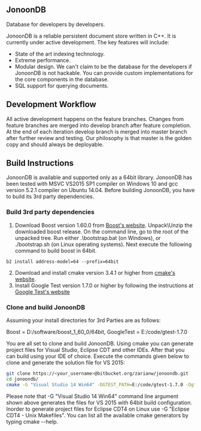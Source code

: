 ## JonoonDB
Database for developers by developers.

JonoonDB is a reliable persistent document store written in C++. It is currently under active development. The key features will include:

* State of the art indexing technology.
* Extreme performance.
* Modular design. We can't claim to be the database for the developers if JonoonDB is not hackable. You can provide custom implementations for the core components in the database.
* SQL support for querying documents.

## Development Workflow
All active development happens on the feature branches. Changes from feature branches are merged into develop branch after feature completion. At the end of each iteration develop branch is merged into master branch after further review and testing. Our philosophy is that master is the golden copy and should always be deployable.

## Build Instructions

JonoonDB is available and supported only as a 64bit library. JonoonDB has been tested with MSVC VS2015 SP1 compiler on Windows 10 and gcc version 5.2.1 compiler on Ubuntu 14.04. Before building JonoonDB, you have to build its 3rd party dependencies.

### Build 3rd party dependencies
1. Download Boost version 1.60.0 from [Boost's website](http://www.boost.org). Unpack\Unzip the downloaded boost release. On the command line, go to the root of the unpacked tree. Run either .\bootstrap.bat (on Windows), or ./bootstrap.sh (on Linux operating systems). Next execute the following command to build boost in 64bit.
  ```
  b2 install address-model=64 --prefix=64bit
  ```  
2. Download and install cmake version 3.4.1 or higher from [cmake's website](http://www.cmake.org/download/). 
3. Install Google Test version 1.7.0 or higher by following the instructions at [Google Test's website](https://code.google.com/p/googletest/)

### Clone and build JonoonDB
Assuming your install directories for 3rd Parties are as follows:

Boost = D:/software/boost_1_60_0/64bit, GoogleTest = E:/code/gtest-1.7.0

You are all set to clone and build JonoonDB. Using cmake you can generate project files for Visual Studio, Eclipse CDT and other IDEs. After that you can build using your IDE of choice. Execute the commands given below to clone and generate the solution file for VS 2015:

```sh
git clone https://<your_username>@bitbucket.org/zarianw/jonoondb.git
cd jonoondb/
cmake -G "Visual Studio 14 Win64" -DGTEST_PATH=E:/code/gtest-1.7.0 -Dgtest_force_shared_crt=ON -DBOOST_ROOT=D:/software/boost_1_60_0/64bit
```

Please note that -G "Visual Studio 14 Win64" command line argument shown above generates the files for VS 2015 with 64bit build configuration. Inorder to generate project files for Eclipse CDT4 on Linux use -G "Eclipse CDT4 - Unix Makefiles". You can list all the available cmake generators by typing cmake --help.